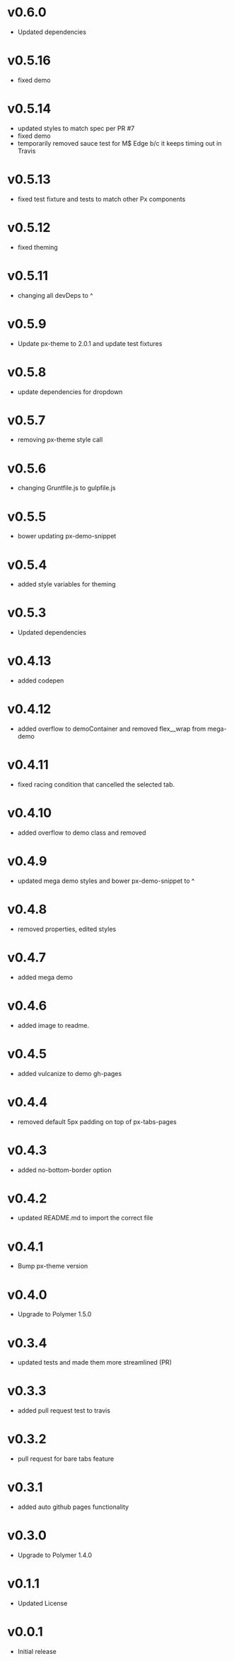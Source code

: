 v0.6.0
==================
* Updated dependencies

v0.5.16
==================
* fixed demo

v0.5.14
==================
* updated styles to match spec per PR #7
* fixed demo
* temporarily removed sauce test for M$ Edge b/c it keeps timing out in Travis

v0.5.13
==================
* fixed test fixture and tests to match other Px components

v0.5.12
==================
* fixed theming

v0.5.11
==================
* changing all devDeps to ^

v0.5.9
==================
* Update px-theme to 2.0.1 and update test fixtures

v0.5.8
==================
* update dependencies for dropdown

v0.5.7
==================
* removing px-theme style call


v0.5.6
==================
* changing Gruntfile.js to gulpfile.js


v0.5.5
==================
* bower updating px-demo-snippet

v0.5.4
=================
* added style variables for theming

v0.5.3
=================
* Updated dependencies

v0.4.13
=================
* added codepen

v0.4.12
=================
* added overflow to demoContainer and removed flex__wrap from mega-demo

v0.4.11
=================
* fixed racing condition that cancelled the selected tab.

v0.4.10
=================
* added overflow to demo class and removed <br>

v0.4.9
=================
* updated mega demo styles and bower px-demo-snippet to ^

v0.4.8
=================
* removed properties, edited styles

v0.4.7
=================
* added mega demo

v0.4.6
=================
* added image to readme.

v0.4.5
=================
* added vulcanize to demo gh-pages

v0.4.4
=================
* removed default 5px padding on top of px-tabs-pages

v0.4.3
=================
* added no-bottom-border option

v0.4.2
=================
* updated README.md to import the correct file

v0.4.1
=================
* Bump px-theme version

v0.4.0
=================
* Upgrade to Polymer 1.5.0

v0.3.4
=================
* updated tests and made them more streamlined (PR)

v0.3.3
=================
* added pull request test to travis

v0.3.2
=================
* pull request for bare tabs feature

v0.3.1
=================
* added auto github pages functionality

v0.3.0
=================
* Upgrade to Polymer 1.4.0

v0.1.1
==================
* Updated License

v0.0.1
==================
* Initial release
